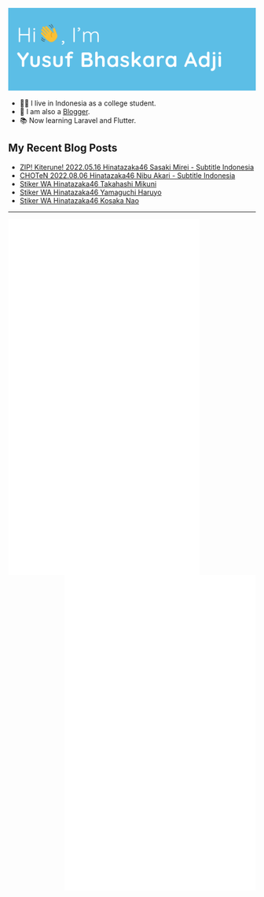 ![Hi 👋, I'm Yusuf Bhaskara Adji](https://raw.githubusercontent.com/yusufadji/yusufadji/main/images/header.webp?raw=true)

- 🙋‍♂️ I live in Indonesia as a college student.
- 📝 I am also a [Blogger](https://www.frelein.my.id).
- 📚 Now learning Laravel and Flutter.


## My Recent Blog Posts
<!-- BLOG-POST-LIST:START -->
- [ZIP! Kiterune! 2022.05.16 Hinatazaka46 Sasaki Mirei - Subtitle Indonesia](https://www.frelein.my.id/2022/05/zip-kiterune-hinatazaka46-sasaki-mirei.html)
- [CHOTeN 2022.08.06 Hinatazaka46 Nibu Akari - Subtitle Indonesia](https://www.frelein.my.id/2022/08/choten-hinatazaka46-nibu-akari.html)
- [Stiker WA Hinatazaka46 Takahashi Mikuni](https://www.frelein.my.id/2022/09/stiker-wa-hinatazaka46-takahashi-mikuni.html)
- [Stiker WA Hinatazaka46 Yamaguchi Haruyo](https://www.frelein.my.id/2022/09/stiker-wa-hinatazaka46-yamaguchi-haruyo.html)
- [Stiker WA Hinatazaka46 Kosaka Nao](https://www.frelein.my.id/2022/09/stiker-wa-hinatazaka46-kosaka-nao.html)
<!-- BLOG-POST-LIST:END -->


***

[<img align="left" width="390" alt="🦑" src="/general.svg">](#)
[<img align="right" width="390" alt="🦑" src="/medias.svg">](#)
